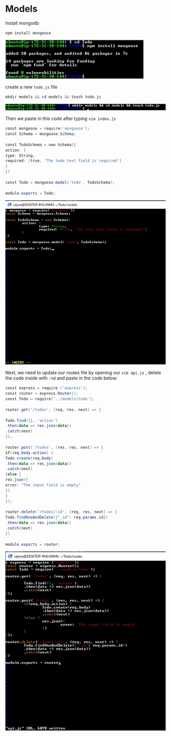 # Models

Install mongodb

```powershell
npm install mongoose
```

![image](image/mongoose.jpg)

create a new `todo.js` file

```powershell
mkdir models && cd models && touch todo.js
```

![image](image/mod.jpg)

Then we paste in this code after typing `vim index.js`

```powershell
const mongoose = require('mongoose');
const Schema = mongoose.Schema;

const TodoSchema = new Schema({
action: {
type: String,
required: [true, 'The todo text field is required']
}
})

const Todo = mongoose.model('todo', TodoSchema);

module.exports = Todo;
```

![image](image/models.jpg)

Next, we need to update our routes file by opening our `vim api.js` , delete the code inside with `:%d` and paste in the code below:

```powershell
const express = require ('express');
const router = express.Router();
const Todo = require('../models/todo');

router.get('/todos', (req, res, next) => {

Todo.find({}, 'action')
.then(data => res.json(data))
.catch(next)
});

router.post('/todos', (res, res, next) => {
if(req.body.action) {
Todo.create(req.body)
.then(data => res.json(data))
.catch(next)
}else {
res.json({
error: "The input field is empty"
})
}
});

router.delete('/todos/:id', (req, res, next) => {
Todo.findOneAndDelete({"_id": req.params.id})
.then(data => res.json(data))
.catch(next)
})

module.exports = router;
```

![image](image/api1.jpg)
